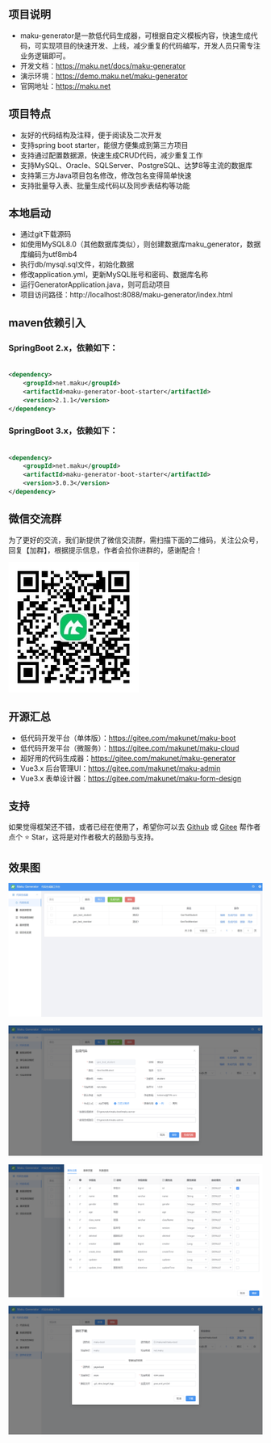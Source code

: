 ## 项目说明

- maku-generator是一款低代码生成器，可根据自定义模板内容，快速生成代码，可实现项目的快速开发、上线，减少重复的代码编写，开发人员只需专注业务逻辑即可。
- 开发文档：https://maku.net/docs/maku-generator
- 演示环境：https://demo.maku.net/maku-generator
- 官网地址：https://maku.net


## 项目特点

- 友好的代码结构及注释，便于阅读及二次开发
- 支持spring boot starter，能很方便集成到第三方项目
- 支持通过配置数据源，快速生成CRUD代码，减少重复工作
- 支持MySQL、Oracle、SQLServer、PostgreSQL、达梦8等主流的数据库
- 支持第三方Java项目包名修改，修改包名变得简单快速
- 支持批量导入表、批量生成代码以及同步表结构等功能

## 本地启动

- 通过git下载源码
- 如使用MySQL8.0（其他数据库类似），则创建数据库maku_generator，数据库编码为utf8mb4
- 执行db/mysql.sql文件，初始化数据
- 修改application.yml，更新MySQL账号和密码、数据库名称
- 运行GeneratorApplication.java，则可启动项目
- 项目访问路径：http://localhost:8088/maku-generator/index.html

## maven依赖引入

### SpringBoot 2.x，依赖如下：

```xml

<dependency>
    <groupId>net.maku</groupId>
    <artifactId>maku-generator-boot-starter</artifactId>
    <version>2.1.1</version>
</dependency>
```

### SpringBoot 3.x，依赖如下：

```xml

<dependency>
    <groupId>net.maku</groupId>
    <artifactId>maku-generator-boot-starter</artifactId>
    <version>3.0.3</version>
</dependency>
```


## 微信交流群

为了更好的交流，我们新提供了微信交流群，需扫描下面的二维码，关注公众号，回复【加群】，根据提示信息，作者会拉你进群的，感谢配合！

![输入图片说明](images/qrcode.png)


## 开源汇总
- 低代码开发平台（单体版）：https://gitee.com/makunet/maku-boot
- 低代码开发平台（微服务）：https://gitee.com/makunet/maku-cloud
- 超好用的代码生成器：https://gitee.com/makunet/maku-generator
- Vue3.x 后台管理UI：https://gitee.com/makunet/maku-admin
- Vue3.x 表单设计器：https://gitee.com/makunet/maku-form-design

## 支持

如果觉得框架还不错，或者已经在使用了，希望你可以去 [Github](https://github.com/makunet/maku-generator)
或 [Gitee](https://gitee.com/makunet/maku-generator) 帮作者点个 ⭐ Star，这将是对作者极大的鼓励与支持。

## 效果图

![输入图片说明](images/1.png)

![输入图片说明](images/2.png)

![输入图片说明](images/3.png)

![输入图片说明](images/4.png)